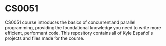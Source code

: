 # CS0051
CS0051 course introduces the basics of concurrent and parallel programming, providing the foundational knowledge you need to write more efficient, performant code. This repository contains all of Kyle Español's projects and files made for the course.

